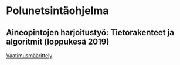 # Polunetsintäohjelma

## Aineopintojen harjoitustyö: Tietorakenteet ja algoritmit (loppukesä 2019)

[Vaatimusmäärittely](https://github.com/magael/aastaar/blob/master/documentation/maarittely.md)
